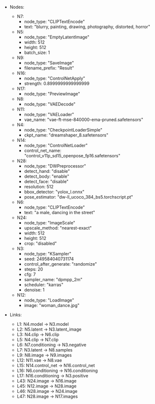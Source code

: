 - Nodes:
    - N7:
        - node_type: "CLIPTextEncode"
        - text: "blurry, painting, drawing, photography, distorted, horror"
    - N5:
        - node_type: "EmptyLatentImage"
        - width: 512
        - height: 512
        - batch_size: 1
    - N9:
        - node_type: "SaveImage"
        - filename_prefix: "Result"
    - N16:
        - node_type: "ControlNetApply"
        - strength: 0.8999999999999999
    - N17:
        - node_type: "PreviewImage"
    - N8:
        - node_type: "VAEDecode"
    - N11:
        - node_type: "VAELoader"
        - vae_name: "vae-ft-mse-840000-ema-pruned.safetensors"
    - N4:
        - node_type: "CheckpointLoaderSimple"
        - ckpt_name: "dreamshaper_8.safetensors"
    - N14:
        - node_type: "ControlNetLoader"
        - control_net_name: "control_v11p_sd15_openpose_fp16.safetensors"
    - N28:
        - node_type: "DWPreprocessor"
        - detect_hand: "disable"
        - detect_body: "enable"
        - detect_face: "disable"
        - resolution: 512
        - bbox_detector: "yolox_l.onnx"
        - pose_estimator: "dw-ll_ucoco_384_bs5.torchscript.pt"
    - N6:
        - node_type: "CLIPTextEncode"
        - text: "a male, dancing in the street"
    - N24:
        - node_type: "ImageScale"
        - upscale_method: "nearest-exact"
        - width: 512
        - height: 512
        - crop: "disabled"
    - N3:
        - node_type: "KSampler"
        - seed: 249584040731174
        - control_after_generate: "randomize"
        - steps: 20
        - cfg: 7
        - sampler_name: "dpmpp_2m"
        - scheduler: "karras"
        - denoise: 1
    - N12:
        - node_type: "LoadImage"
        - image: "woman_dance.jpg"

- Links:
    - L1: N4.model -> N3.model
    - L2: N5.latent -> N3.latent_image
    - L3: N4.clip -> N6.clip
    - L5: N4.clip -> N7.clip
    - L6: N7.conditioning -> N3.negative
    - L7: N3.latent -> N8.samples
    - L9: N8.image -> N9.images
    - L12: N11.vae -> N8.vae
    - L15: N14.control_net -> N16.control_net
    - L16: N6.conditioning -> N16.conditioning
    - L17: N16.conditioning -> N3.positive
    - L43: N24.image -> N16.image
    - L45: N12.image -> N28.image
    - L46: N28.image -> N24.image
    - L47: N28.image -> N17.images
